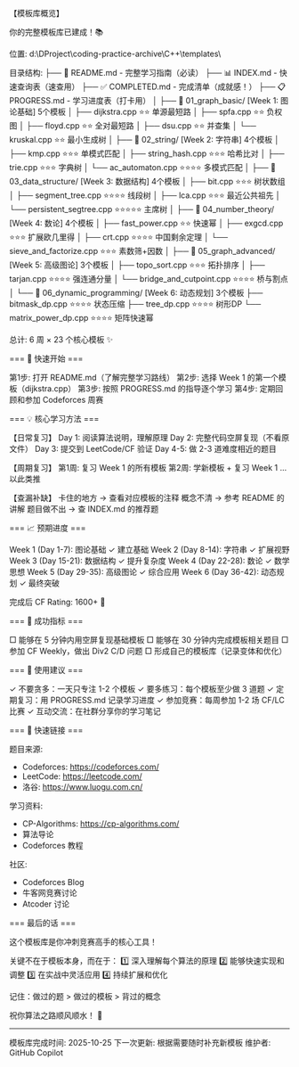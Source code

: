 【模板库概览】

你的完整模板库已建成！📚

位置: d:\DProject\coding-practice-archive\C++\templates\

目录结构:
├── 📘 README.md                    - 完整学习指南（必读）
├── 📊 INDEX.md                     - 快速查询表（速查用）
├── ✅ COMPLETED.md                 - 完成清单（成就感！）
├── 📋 PROGRESS.md                  - 学习进度表（打卡用）
│
├── 📁 01_graph_basic/              [Week 1: 图论基础] 5个模板
│   ├── dijkstra.cpp                ⭐⭐   单源最短路
│   ├── spfa.cpp                    ⭐⭐   负权图
│   ├── floyd.cpp                   ⭐⭐   全对最短路
│   ├── dsu.cpp                     ⭐⭐   并查集
│   └── kruskal.cpp                 ⭐⭐   最小生成树
│
├── 📁 02_string/                   [Week 2: 字符串] 4个模板
│   ├── kmp.cpp                     ⭐⭐⭐  单模式匹配
│   ├── string_hash.cpp             ⭐⭐⭐  哈希比对
│   ├── trie.cpp                    ⭐⭐⭐  字典树
│   └── ac_automaton.cpp            ⭐⭐⭐⭐ 多模式匹配
│
├── 📁 03_data_structure/           [Week 3: 数据结构] 4个模板
│   ├── bit.cpp                     ⭐⭐⭐  树状数组
│   ├── segment_tree.cpp            ⭐⭐⭐⭐ 线段树
│   ├── lca.cpp                     ⭐⭐⭐  最近公共祖先
│   └── persistent_segtree.cpp      ⭐⭐⭐⭐⭐ 主席树
│
├── 📁 04_number_theory/            [Week 4: 数论] 4个模板
│   ├── fast_power.cpp              ⭐⭐   快速幂
│   ├── exgcd.cpp                   ⭐⭐⭐  扩展欧几里得
│   ├── crt.cpp                     ⭐⭐⭐⭐ 中国剩余定理
│   └── sieve_and_factorize.cpp     ⭐⭐⭐  素数筛+因数
│
├── 📁 05_graph_advanced/           [Week 5: 高级图论] 3个模板
│   ├── topo_sort.cpp               ⭐⭐⭐  拓扑排序
│   ├── tarjan.cpp                  ⭐⭐⭐⭐ 强连通分量
│   └── bridge_and_cutpoint.cpp     ⭐⭐⭐⭐ 桥与割点
│
└── 📁 06_dynamic_programming/      [Week 6: 动态规划] 3个模板
    ├── bitmask_dp.cpp              ⭐⭐⭐⭐ 状态压缩
    ├── tree_dp.cpp                 ⭐⭐⭐⭐ 树形DP
    └── matrix_power_dp.cpp         ⭐⭐⭐⭐ 矩阵快速幂

总计: 6 周 × 23 个核心模板 ✨

=== 🚀 快速开始 ===

第1步: 打开 README.md（了解完整学习路线）
第2步: 选择 Week 1 的第一个模板（dijkstra.cpp）
第3步: 按照 PROGRESS.md 的指导逐个学习
第4步: 定期回顾和参加 Codeforces 周赛

=== 💡 核心学习方法 ===

【日常复习】
  Day 1: 阅读算法说明，理解原理
  Day 2: 完整代码空屏复现（不看原文件）
  Day 3: 提交到 LeetCode/CF 验证
  Day 4-5: 做 2-3 道难度相近的题目

【周期复习】
  第1周: 复习 Week 1 的所有模板
  第2周: 学新模板 + 复习 Week 1
  ...以此类推

【查漏补缺】
  卡住的地方 → 查看对应模板的注释
  概念不清 → 参考 README 的讲解
  题目做不出 → 查 INDEX.md 的推荐题

=== 📈 预期进度 ===

Week 1 (Day 1-7):   图论基础 ✓ 建立基础
Week 2 (Day 8-14):  字符串   ✓ 扩展视野
Week 3 (Day 15-21): 数据结构 ✓ 提升复杂度
Week 4 (Day 22-28): 数论     ✓ 数学思想
Week 5 (Day 29-35): 高级图论 ✓ 综合应用
Week 6 (Day 36-42): 动态规划 ✓ 最终突破

完成后 CF Rating: 1600+ 💪

=== 🎯 成功指标 ===

□ 能够在 5 分钟内用空屏复现基础模板
□ 能够在 30 分钟内完成模板相关题目
□ 参加 CF Weekly，做出 Div2 C/D 问题
□ 形成自己的模板库（记录变体和优化）

=== 📝 使用建议 ===

✓ 不要贪多：一天只专注 1-2 个模板
✓ 要多练习：每个模板至少做 3 道题
✓ 定期复习：用 PROGRESS.md 记录学习进度
✓ 参加竞赛：每周参加 1-2 场 CF/LC 比赛
✓ 互动交流：在社群分享你的学习笔记

=== 🔗 快速链接 ===

题目来源:
  - Codeforces: https://codeforces.com/
  - LeetCode: https://leetcode.com/
  - 洛谷: https://www.luogu.com.cn/

学习资料:
  - CP-Algorithms: https://cp-algorithms.com/
  - 算法导论
  - Codeforces 教程

社区:
  - Codeforces Blog
  - 牛客网竞赛讨论
  - Atcoder 讨论

=== 最后的话 ===

这个模板库是你冲刺竞赛高手的核心工具！

关键不在于模板本身，而在于：
1️⃣ 深入理解每个算法的原理
2️⃣ 能够快速实现和调整
3️⃣ 在实战中灵活应用
4️⃣ 持续扩展和优化

记住：做过的题 > 做过的模板 > 背过的概念

祝你算法之路顺风顺水！ 🌟

---

模板库完成时间: 2025-10-25
下一次更新: 根据需要随时补充新模板
维护者: GitHub Copilot

